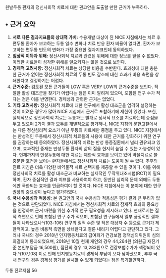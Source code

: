 원발두통 환자의 정신사회적 치료에 대한 권고안을 도출할 만한 근거가 부족하다.

## • 근거 요약
1.  **서로 다른 결과지표들의 상대적 가치:** 수용개발 대상이 된 NICE 지침에서는 치료 후 편두통 환자가 보고하는 두통 일수 변화나 치료 반응 환자 비율이 없다면, 환자가 보고하는 편두통 빈도의 변화가 가장 중요한 결과지표인데 동의하였다.
2.  **임상적 이득과 위해:** 정신사회적 치료와 관련된 위해에 대한 정보를 얻을 수 없었다. 이러한 치료들이 심각한 위해를 일으키지는 않을 것으로 보인다.
3.  **경제적 고려사항:** 정신사회적 치료는 상당한 비용을 수반한다. 효과성에 대한 충분한 근거가 없이는 정신사회적 치료의 두통 빈도 감소에 대한 효과가 비용 측면을 상쇄한다고 결정하기는 어렵다.
4.  **근거수준:** 검토된 모든 근거들이 LOW 혹은 VERY LOW의 근거수준을 보인다. 적절한 활성 대조군을 찾기가 어렵다는 점은 이미 알려져 있으며, 포함된 연구 수가 적다는 점은 이를 반영한다. 경제성과 관련한 근거는 없었다.
5.  **기타 고려사항:** 정신사회적 치료에 대한 연구에서 활성 대조군을 엄격히 설정하는 것이 어려운 경우가 많아 NICE 지침에서 근거로 포함하기에 제한이 있었다. 또한, 실제적으로 정신사회적 치료는 두통과는 별개로 정서적 요소를 치료하는데 중점을 두고 있으며 2가지 결과 모두를 개별적으로 평가하나, NICE 지침의 문헌고찰에서는 다른 정신심리적 요소가 아닌 두통의 치료에만 중점을 두고 있다. NICE 지침에서는 만성적인 두통에서 정신사회적 치료들의 사용에 대한 근거를 강화하기 위한 연구를 권장하는데 동의하였다. 정신사회적 치료는 만성 통증질환에서 널리 권유되고 있으며, 효과적인 중재는 만성두통 환자의 삶의 질을 현저히 높일 수 있는 가능성이 있다. 현재까지의 만성두통에 대한 치료는 제한적 효과를 보이고 있어 약물치료로 불충분한 호전을 보이는 환자들에서도 정신사회적 치료는 도움이 될 수 있다. 추후의 진료 지침은 더욱 다양한 비약물적 치료 선택지를 제공할 수 있을 것이다. 이를 위해 정신사회적 치료를 활성 대조군과 비교하는 실제적인 무작위대조시험(RCT)이 필요하며, 환자 중심적인 결과 지표를 사용하여야 하고, 동반된 심리적 문제 외에도 두통에만 국한되는 효과를 언급하여야 할 것이다. NICE 지침에서는 이 분야에 대한 연구 권장의 중요성이 높다고 평가하였다.
6.  **국내 수용성과 적용성:** 본 권고안의 국내 수용성과 적용성은 평가 결과 큰 무리가 없는 것으로 판단되었다. NICE 지침에서는 정신사회적 치료의 잠재적 효과의 중요성을 인정하며 근거 마련을 위한 추가적 연구 필요성을 제시하고 있다. 현재로서는 질적 측면으로 인해 포함된 연구 수가 적으며, 포함된 연구들에서 일부 긍정적인 결과들이 나타났으나^(103-106) 연구의 질적 수준 및 적은 대상자 수 등으로 근거가 제한적이고, 높은 비용적 측면을 상쇄한다고 결론 내리기 어렵다고 판단하고 있다. 그러나 국내의 경우 2018년 인지행동치료의 급여화가 건강보험 정책심의위원회 심의 의결되어 통과되었으며, 2018년 10월 현재 개인의 경우 44,264원 (의원급 재진기준 본인부담금 16,500원), 집단의 경우 13,283원으로 건강보험수가가 책정되어 있다.^(107,108) 이로 인해 인지행동치료의 경제적 부담이 보다 낮아졌으며, 추후 국내 연구의 경우 경제성 평가를 실시할 수 있게 되었다는 점은 특기할만하다.

두통 진료지침
<PAGE>56